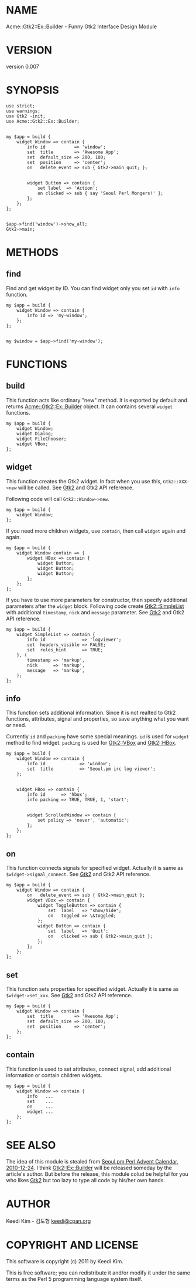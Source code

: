 # NAME

Acme::Gtk2::Ex::Builder - Funny Gtk2 Interface Design Module

# VERSION

version 0.007

# SYNOPSIS

    use strict;
    use warnings;
    use Gtk2 -init;
    use Acme::Gtk2::Ex::Builder;
    

    my $app = build {
        widget Window => contain {
            info id           => 'window';
            set  title        => 'Awesome App';
            set  default_size => 200, 100;
            set  position     => 'center';
            on   delete_event => sub { Gtk2->main_quit; };
    

            widget Button => contain {
                set label  => 'Action';
                on clicked => sub { say 'Seoul Perl Mongers!' };
            };
        };
    };
    

    $app->find('window')->show_all;
    Gtk2->main;

# METHODS

## find

Find and get widget by ID.
You can find widget only you set `id` with `info` function.

    my $app = build {
        widget Window => contain {
            info id => 'my-window';
        };
    };
    

    my $window = $app->find('my-window');

# FUNCTIONS

## build

This function acts like ordinary "new" method.
It is exported by default and returns [Acme::Gtk2::Ex::Builder](http://search.cpan.org/perldoc?Acme::Gtk2::Ex::Builder) object.
It can contains several `widget` functions.

    my $app = build {
        widget Window;
        widget Dialog;
        widget FileChooser;
        widget VBox;
    };

## widget

This function creates the Gtk2 widget.
In fact when you use this, `Gtk2::XXX->new` will be called.
See [Gtk2](http://search.cpan.org/perldoc?Gtk2) and Gtk2 API reference.

Following code will call `Gtk2::Window->new`.

    my $app = build {
        widget Window;
    };

If you need more children widgets,
use `contain`, then call `widget` again and again.

    my $app = build {
        widget Window contain => {
            widget HBox => contain {
                widget Button;
                widget Button;
                widget Button;
            };
        };
    };

If you have to use more parameters for constructor,
then specify additional parameters after the `widget` block.
Following code create [Gtk2::SimpleList](http://search.cpan.org/perldoc?Gtk2::SimpleList) with
additional `timestamp`, `nick` and `message` parameter.
See [Gtk2](http://search.cpan.org/perldoc?Gtk2) and Gtk2 API reference.

    my $app = build {
        widget SimpleList => contain {
            info id              => 'logviewer';
            set  headers_visible => FALSE;
            set  rules_hint      => TRUE;
        }, (
            timestamp => 'markup',
            nick      => 'markup',
            message   => 'markup',
        );
    };

## info

This function sets additional information.
Since it is not realted to Gtk2 functions,
attributes, signal and properties,
so save anything what you want or need.

Currently `id` and `packing` have some special meanings.
`id` is used for `widget` method to find widget.
`packing` is used for [Gtk2::VBox](http://search.cpan.org/perldoc?Gtk2::VBox) and [Gtk2::HBox](http://search.cpan.org/perldoc?Gtk2::HBox).

    my $app = build {
        widget Window => contain {
            info id             => 'window';
            set  title          => 'Seoul.pm irc log viewer';
        };
    

        widget HBox => contain {
            info id      => 'hbox';
            info packing => TRUE, TRUE, 1, 'start';
    

            widget ScrolledWindow => contain {
                set policy => 'never', 'automatic';
            };
        };
    };

## on

This function connects signals for specified widget.
Actually it is same as `$widget->signal_connect`.
See [Gtk2](http://search.cpan.org/perldoc?Gtk2) and Gtk2 API reference.

    my $app = build {
        widget Window => contain {
            on   delete_event => sub { Gtk2->main_quit };
            widget VBox => contain {
                widget ToggleButton => contain {
                    set  label   => "show/hide";
                    on   toggled => \&toggled;
                };
                widget Button => contain {
                    set  label   => 'Quit';
                    on   clicked => sub { Gtk2->main_quit };
                };
            };
        };
    };

## set

This function sets properties for specified widget.
Actually it is same as `$widget->set_xxx`.
See [Gtk2](http://search.cpan.org/perldoc?Gtk2) and Gtk2 API reference.

    my $app = build {
        widget Window => contain {
            set  title        => 'Awesome App';
            set  default_size => 200, 100;
            set  position     => 'center';
        };
    };

## contain

This function is used to set attributes,
connect signal, add additional information or
contain children widgets.

    my $app = build {
        widget Window => contain {
            info   ...
            set    ...
            on     ...
            widget ...
        };
    };

# SEE ALSO

The idea of this module is stealed from
[Seoul.pm Perl Advent Calendar, 2010-12-24](http://advent.perl.kr/2010-12-24.html).
I think [Gtk2::Ex::Builder](http://search.cpan.org/perldoc?Gtk2::Ex::Builder) will be released someday by the article's author.
But before the release, this module colud be helpful for you
who likes [Gtk2](http://search.cpan.org/perldoc?Gtk2) but too lazy to type all code by his/her own hands.

# AUTHOR

Keedi Kim - 김도형 <keedi@cpan.org>

# COPYRIGHT AND LICENSE

This software is copyright (c) 2011 by Keedi Kim.

This is free software; you can redistribute it and/or modify it under
the same terms as the Perl 5 programming language system itself.